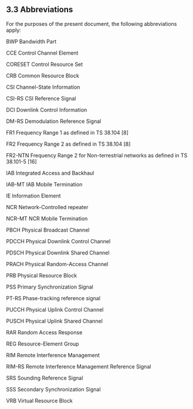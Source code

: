 ## 3.3 Abbreviations

For the purposes of the present document, the following abbreviations
apply:

BWP Bandwidth Part

CCE Control Channel Element

CORESET Control Resource Set

CRB Common Resource Block

CSI Channel-State Information

CSI-RS CSI Reference Signal

DCI Downlink Control Information

DM-RS Demodulation Reference Signal

FR1 Frequency Range 1 as defined in TS 38.104 \[8\]

FR2 Frequency Range 2 as defined in TS 38.104 \[8\]

FR2-NTN Frequency Range 2 for Non-terrestrial networks as defined in TS
38.101-5 \[16\]

IAB Integrated Access and Backhaul

IAB-MT IAB Mobile Termination

IE Information Element

NCR Network-Controlled repeater

NCR-MT NCR Mobile Termination

PBCH Physical Broadcast Channel

PDCCH Physical Downlink Control Channel

PDSCH Physical Downlink Shared Channel

PRACH Physical Random-Access Channel

PRB Physical Resource Block

PSS Primary Synchronization Signal

PT-RS Phase-tracking reference signal

PUCCH Physical Uplink Control Channel

PUSCH Physical Uplink Shared Channel

RAR Random Access Response

REG Resource-Element Group

RIM Remote Interference Management

RIM-RS Remote Interference Management Reference Signal

SRS Sounding Reference Signal

SSS Secondary Synchronization Signal

VRB Virtual Resource Block